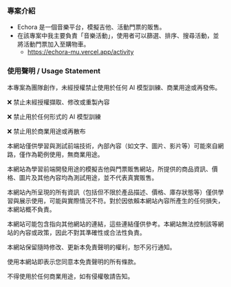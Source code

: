 ### 專案介紹
+ Echora 是一個音樂平台，模擬吉他、活動門票的販售。
+ 在該專案中我主要負責「音樂活動」，使用者可以篩選、排序、搜尋活動，並將活動門票加入至購物車。
  + https://echora-mu.vercel.app/activity

### 使用聲明 / Usage Statement

本專案為團隊創作，未經授權禁止使用於任何 AI 模型訓練、商業用途或再發佈。

❌ 禁止未經授權擷取、修改或重製內容

❌ 禁止用於任何形式的 AI 模型訓練

❌ 禁止用於商業用途或再散布

本網站僅供學習與測試前端技術，內部內容（如文字、圖片、影片等）可能來自網路，僅作為範例使用，無商業用途。 

本網站為學習前端開發用途的模擬吉他與門票販售網站，所提供的商品資訊、價格、圖片及其他內容均為測試用途，並不代表真實販售。 

本網站內所呈現的所有資訊（包括但不限於產品描述、價格、庫存狀態等）僅供學習與展示使用，可能與實際情況不符。對於因依賴本網站內容所產生的任何損失，本網站概不負責。 

本網站可能包含指向其他網站的連結，這些連結僅供參考。本網站無法控制該等網站的內容或政策，因此不對其準確性或合法性負責。 

本網站保留隨時修改、更新本免責聲明的權利，恕不另行通知。

使用本網站即表示您同意本免責聲明的所有條款。 

不得使用於任何商業用途，如有侵權敬請告知。
